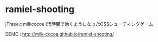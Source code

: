 # ramiel-shooting

jThreeとmilkcocoaで5時間で動くようになったOSSシューティングゲーム

DEMO : http://milk-cocoa.github.io/ramiel-shooting/
